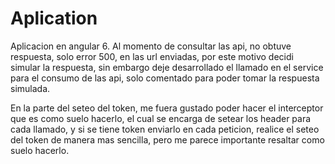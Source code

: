 # Aplication

Aplicacion en angular 6. Al momento de consultar las api, no obtuve respuesta, solo error 500, en las url enviadas, por este motivo decidi simular la respuesta, sin embargo deje desarrollado el llamado en el service para el consumo de las api, solo comentado para poder tomar la respuesta simulada.

En la parte del seteo del token, me fuera gustado poder hacer el interceptor que es como suelo hacerlo, el cual se encarga de setear los header para cada llamado, y si se tiene token enviarlo en cada peticion, realice el seteo del token de manera mas sencilla, pero me parece importante resaltar como suelo hacerlo.